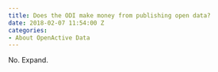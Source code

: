 ```yaml
---
title: Does the ODI make money from publishing open data?
date: 2018-02-07 11:54:00 Z
categories:
- About OpenActive Data
---
```


No. Expand.